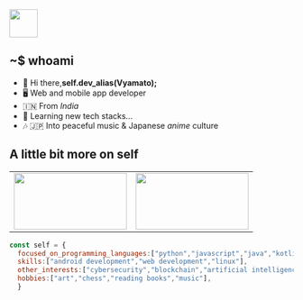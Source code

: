 <!--<img src="https://64.media.tumblr.com/4b3b0287ca43ce1021340cd692f65f9f/tumblr_mj7iufgKNi1qghl49o1_500.gifv" height="100" width="200"/>-->
<img src="https://media2.giphy.com/media/llarwdtFqG63IlqUR1/giphy.webp?cid=6c09b952dd73272e57e658ae7bf4f79c6c6e4443aee76736&rid=giphy.webp&ct=g" height="50" width="50"/>

## ~$ whoami
- 👋 Hi there,<b>self.dev_alias(Vyamato);</b>
- 🖥️ Web and mobile app developer
- 🇮🇳 From <i>India</i>
- 🌱 Learning new tech stacks...
- 🎶 🇯🇵 Into peaceful music & Japanese <i>anime</i> culture


## A little bit more on self
<table><tr>
<td><img src="https://media1.giphy.com/media/8mb0b9MWhIe7boBa3m/giphy.webp?cid=6c09b952561adae8396b79c24d70660354c66f248157eafa&rid=giphy.webp&ct=g" height="100" width="200"/></td>
<td><img src="https://media0.giphy.com/media/l46Cgwa9YZNNrEQla/giphy.webp?cid=6c09b95241470f896af7f9ac7eb5c56d5063e2870592b584&rid=giphy.webp&ct=g" height="100" width="200"/></td>
</tr>
</table>

```js
const self = {
  focused_on_programming_languages:["python","javascript","java","kotlin"],
  skills:["android development","web development","linux"],
  other_interests:["cybersecurity","blockchain","artificial intelligence"],
  hobbies:["art","chess","reading books","music"],
  }

 ```
